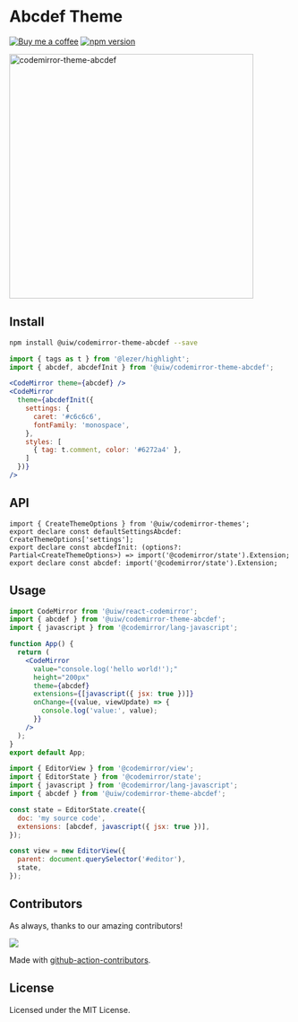 <!--rehype:ignore:start-->

# Abcdef Theme

<!--rehype:ignore:end-->

[![Buy me a coffee](https://img.shields.io/badge/Buy%20me%20a%20coffee-048754?logo=buymeacoffee)](https://jaywcjlove.github.io/#/sponsor)
[![npm version](https://img.shields.io/npm/v/@uiw/codemirror-theme-abcdef.svg)](https://www.npmjs.com/package/@uiw/codemirror-theme-abcdef)

<a href="https://uiwjs.github.io/react-codemirror/#/theme/data/abcdef">
  <img width="436" alt="codemirror-theme-abcdef" src="https://user-images.githubusercontent.com/1680273/176573508-705562ad-16ec-4b16-994e-f235a9331a3f.png">
</a>

## Install

```bash
npm install @uiw/codemirror-theme-abcdef --save
```

```jsx
import { tags as t } from '@lezer/highlight';
import { abcdef, abcdefInit } from '@uiw/codemirror-theme-abcdef';

<CodeMirror theme={abcdef} />
<CodeMirror
  theme={abcdefInit({
    settings: {
      caret: '#c6c6c6',
      fontFamily: 'monospace',
    },
    styles: [
      { tag: t.comment, color: '#6272a4' },
    ]
  })}
/>
```

## API

```tsx
import { CreateThemeOptions } from '@uiw/codemirror-themes';
export declare const defaultSettingsAbcdef: CreateThemeOptions['settings'];
export declare const abcdefInit: (options?: Partial<CreateThemeOptions>) => import('@codemirror/state').Extension;
export declare const abcdef: import('@codemirror/state').Extension;
```

## Usage

```jsx
import CodeMirror from '@uiw/react-codemirror';
import { abcdef } from '@uiw/codemirror-theme-abcdef';
import { javascript } from '@codemirror/lang-javascript';

function App() {
  return (
    <CodeMirror
      value="console.log('hello world!');"
      height="200px"
      theme={abcdef}
      extensions={[javascript({ jsx: true })]}
      onChange={(value, viewUpdate) => {
        console.log('value:', value);
      }}
    />
  );
}
export default App;
```

```js
import { EditorView } from '@codemirror/view';
import { EditorState } from '@codemirror/state';
import { javascript } from '@codemirror/lang-javascript';
import { abcdef } from '@uiw/codemirror-theme-abcdef';

const state = EditorState.create({
  doc: 'my source code',
  extensions: [abcdef, javascript({ jsx: true })],
});

const view = new EditorView({
  parent: document.querySelector('#editor'),
  state,
});
```

## Contributors

As always, thanks to our amazing contributors!

<a href="https://github.com/uiwjs/react-codemirror/graphs/contributors">
  <img src="https://uiwjs.github.io/react-codemirror/CONTRIBUTORS.svg" />
</a>

Made with [github-action-contributors](https://github.com/jaywcjlove/github-action-contributors).

## License

Licensed under the MIT License.
